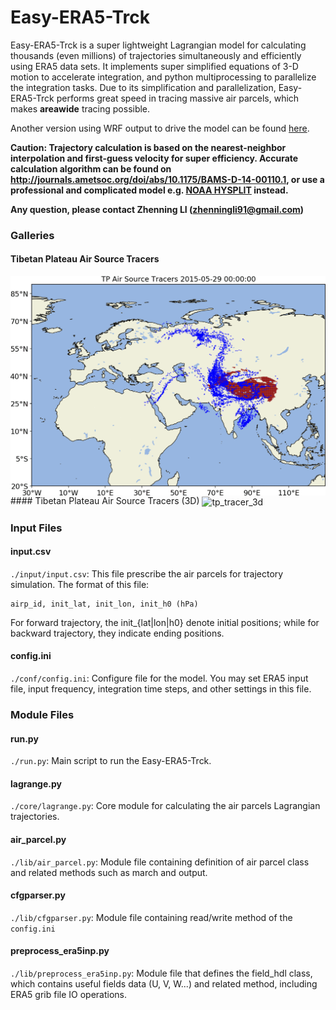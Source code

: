 
# Easy-ERA5-Trck

Easy-ERA5-Trck is a super lightweight Lagrangian model for calculating thousands (even millions) of trajectories simultaneously and efficiently using ERA5 data sets. 
It implements super simplified equations of 3-D motion to accelerate integration, and python multiprocessing to parallelize the integration tasks.
Due to its simplification and parallelization, Easy-ERA5-Trck performs great speed in tracing massive air parcels, which makes **areawide** tracing possible.

Another version using WRF output to drive the model can be found [here](https://github.com/Novarizark/easy-wrf-trck). 

**Caution: Trajectory calculation is based on the nearest-neighbor interpolation and first-guess velocity for super efficiency. Accurate calculation algorithm can be found on http://journals.ametsoc.org/doi/abs/10.1175/BAMS-D-14-00110.1, or use a professional and complicated model e.g. [NOAA HYSPLIT](https://www.ready.noaa.gov/HYSPLIT.php) instead.**

**Any question, please contact Zhenning LI (zhenningli91@gmail.com)**

### Galleries

#### Tibetan Plateau Air Source Tracers
<img src="https://raw.githubusercontent.com/Novarizark/easy-era5-trck/master/gallery/tp.source.result.gif" alt="tp_tracer" align=center />
#### Tibetan Plateau Air Source Tracers (3D)
<img src="https://github.com/Novarizark/easy-era5-trck/blob/master/gallery/tp.source.result.3d.gif?raw=true" alt="tp_tracer_3d" align=center />

### Input Files

#### input.csv
`./input/input.csv`: This file prescribe the air parcels for trajectory simulation. The format of this file:

```
airp_id, init_lat, init_lon, init_h0 (hPa)
```

For forward trajectory, the init_{lat|lon|h0} denote initial positions; while for backward trajectory, they indicate ending positions.


#### config.ini
`./conf/config.ini`: Configure file for the model. You may set ERA5 input file, input frequency, integration time steps, and other settings in this file.


### Module Files

#### run.py
`./run.py`: Main script to run the Easy-ERA5-Trck. 

#### lagrange.py
`./core/lagrange.py`: Core module for calculating the air parcels Lagrangian trajectories.

#### air_parcel.py
`./lib/air_parcel.py`: Module file containing definition of air parcel class and related methods such as march and output.

#### cfgparser.py
`./lib/cfgparser.py`: Module file containing read/write method of the `config.ini`

#### preprocess_era5inp.py
`./lib/preprocess_era5inp.py`: Module file that defines the field_hdl class, which contains useful fields data (U, V, W...) and related method, including ERA5 grib file IO operations.

